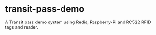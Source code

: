 # transit-pass-demo
A Transit pass demo system using Redis, Raspberry-Pi and RC522 RFID tags and reader.
